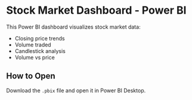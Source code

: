 # Stock Market Dashboard - Power BI

This Power BI dashboard visualizes stock market data:
- Closing price trends
- Volume traded
- Candlestick analysis
- Volume vs price

## How to Open
Download the `.pbix` file and open it in Power BI Desktop.
